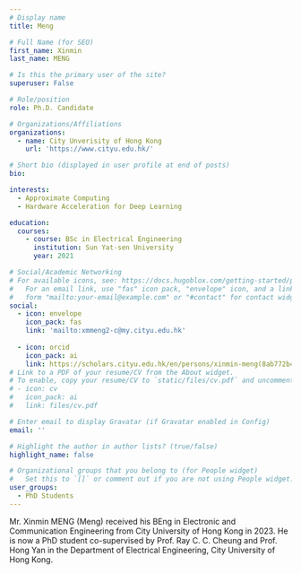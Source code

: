 ```yaml
---
# Display name
title: Meng

# Full Name (for SEO)
first_name: Xinmin
last_name: MENG

# Is this the primary user of the site?
superuser: False

# Role/position
role: Ph.D. Candidate

# Organizations/Affiliations
organizations:
  - name: City Unverisity of Hong Kong
    url: 'https://www.cityu.edu.hk/'

# Short bio (displayed in user profile at end of posts)
bio: 

interests:
  - Approximate Computing
  - Hardware Acceleration for Deep Learning

education:
  courses:
    - course: BSc in Electrical Engineering
      institution: Sun Yat-sen University
      year: 2021

# Social/Academic Networking
# For available icons, see: https://docs.hugoblox.com/getting-started/page-builder/#icons
#   For an email link, use "fas" icon pack, "envelope" icon, and a link in the
#   form "mailto:your-email@example.com" or "#contact" for contact widget.
social:
  - icon: envelope
    icon_pack: fas
    link: 'mailto:xmmeng2-c@my.cityu.edu.hk'
   
  - icon: orcid
    icon_pack: ai
    link: https://scholars.cityu.edu.hk/en/persons/xinmin-meng(8ab772b4-4398-46d4-a666-aacfac528b48).html
# Link to a PDF of your resume/CV from the About widget.
# To enable, copy your resume/CV to `static/files/cv.pdf` and uncomment the lines below.
# - icon: cv
#   icon_pack: ai
#   link: files/cv.pdf

# Enter email to display Gravatar (if Gravatar enabled in Config)
email: ''

# Highlight the author in author lists? (true/false)
highlight_name: false

# Organizational groups that you belong to (for People widget)
#   Set this to `[]` or comment out if you are not using People widget.
user_groups:
  - PhD Students
---
```


Mr. Xinmin MENG (Meng) received his BEng in Electronic and Communication Engineering from City University of Hong Kong in 2023. He is now a PhD student co-supervised by Prof. Ray C. C. Cheung and Prof. Hong Yan in the Department of Electrical Engineering, City University of Hong Kong.
